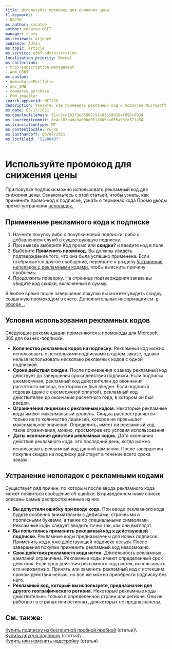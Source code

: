 ```yaml
---
title: Используйте промокод для снижения цены
f1.keywords:
- NOCSH
ms.author: cmcatee
author: cmcatee-MSFT
manager: scotv
ms.reviewer: drjones
audience: Admin
ms.topic: article
ms.service: o365-administration
localization_priority: Normal
ms.collection:
- M365-subscription-management
- Adm_O365
ms.custom:
- AdminSurgePortfolio
- okr_SMB
- commerce_purchase
- PPM_jmueller
search.appverid: MET150
description: Узнайте, как применить рекламный код к подписке Microsoft 365, чтобы снизить цену, и как устранить ошибки в промокоде в случае ошибки.
ms.date: 03/17/2021
ms.openlocfilehash: 01cc7cd182f3e25867191c83b58016ef090c8934
ms.sourcegitcommit: 8e4c107e4da3a00be0511b05bc655a98fe871a54
ms.translationtype: MT
ms.contentlocale: ru-RU
ms.lasthandoff: 05/07/2021
ms.locfileid: "52280407"
---
```

# <a name="use-your-promo-code-to-reduce-price"></a>Используйте промокод для снижения цены

При покупке подписки можно использовать рекламный код для снижения цены. Ознакомьтесь с этой статьей, чтобы узнать, как применить промо-код к подписке, узнать о терминах кода Промо [и](#promo-code-terms)коды промо-устранения [неполадок.](#troubleshooting-promo-codes)
  
## <a name="apply-a-promo-code-to-your-subscription"></a>Применение рекламного кода к подписке

1. Начните покупку либо с покупки новой подписки, либо с добавлением служб в существующую подписку.
2. При выезде выберите Код промо или **скидки?** и введите код в поле.
3. Выберите **Применить промокод**. Вы должны увидеть подтверждение того, что она была успешно применена. Если отображается другое сообщение, перейдите к разделу [Устранение неполадок с рекламными кодами](#troubleshooting-promo-codes), чтобы выяснить причину проблемы.
4. Продолжить проверку. На странице подтверждения заказа вы увидите код скидки, включенный в сумму.

В любое время после завершения покупки вы можете увидеть скидку, созданную промокодом в счете. Дополнительные информации см. [в обзоре ..](billing-and-payments/view-your-bill-or-invoice.md)
  
## <a name="promo-code-terms"></a>Условия использования рекламных кодов

Следующие рекомендации применяются к промокоды для Microsoft 365 для бизнес-подписки.
  
- **Количество рекламных кодов на подписку.** Рекламный код можно использовать с несколькими подписками в одном заказе, однако нельзя использовать несколько рекламных кодов с одной подпиской.
- **Сроки действия скидки.** После применения к заказу рекламный код действует до завершения срока действия подписки. Если подписка ежемесячная, рекламный код действителен до окончания расчетного месяца, в котором он был введен. Если подписка годовая (даже с ежемесячной оплатой), рекламный код действителен до окончания расчетного года, в котором он был введен.
- **Ограничения лицензии с рекламным кодом.** Некоторые рекламные коды имеют максимальный уровень. Скидка распространяется только на то количество лицензий, которое не превышает максимальное значение. Определить, имеет ли рекламный код такие ограничения, можно, просмотрев его условия использования.
- **Даты окончания действия рекламных кодов.** Дата окончания действия рекламного кода  это последний день, когда можно использовать рекламный код данной кампании. После завершения покупки скидка на подписку действует в течение всего срока заказа.

## <a name="troubleshooting-promo-codes"></a>Устранение неполадок с рекламными кодами

Существует ряд причин, по которым после ввода рекламного кода может появиться сообщение об ошибке. В приведенном ниже списке описаны самые распространенные из них.
  
- **Вы допустили ошибку при вводе кода.** При вводе рекламного кода будьте особенно внимательны с дефисами, строчными и прописными буквами, а также со специальными символами. Рекламные коды следует вводить точно так, как они выглядят.
- **Вы попытались применить рекламный код к действующей подписке.** Рекламные коды предназначены для новых подписок. Применить код к уже действующей подписке нельзя. После завершения покупки применить рекламный код невозможно.
- **Срок действия рекламного кода истек.** Длительность рекламных кампаний ограничена. Рекламные коды имеют определенный срок действия. Если срок действия рекламного кода истек, использовать его невозможно. Принять или заменить рекламный код с истекшим сроком действия нельзя, но все же можно приобрести подписку без него.
- **Рекламный код, который вы используете, предназначен для другого географического региона.** Некоторые рекламные коды действительны только в определенной стране или регионе. Они не работают в странах или регионах, для которых не предназначены.
  
## <a name="related-content"></a>См. также:

[Купить подписку из бесплатной пробной пробной](./try-or-buy-microsoft-365.md) (статьи)\  
[Купить другую подписку](./try-or-buy-microsoft-365.md) (статья)\  
[Купить или изменить надстройку](buy-or-edit-an-add-on.md) (статья)
